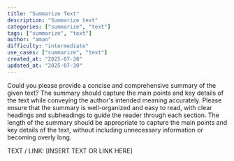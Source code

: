 ```yaml
---
title: "Summarize Text"
description: "Summarize text"
categories: ["summarize", "text"]
tags: ["summarize", "text"]
author: "aman"
difficulty: "intermediate"
use_cases: ["summarize", "text"]
created_at: "2025-07-30"
updated_at: "2025-07-30"
---
```


Could you please provide a concise and comprehensive summary of the given text? The summary should capture the main points and key details of the text while conveying the author's intended meaning accurately. Please ensure that the summary is well-organized and easy to read, with clear headings and subheadings to guide the reader through each section. The length of the summary should be appropriate to capture the main points and key details of the text, without including unnecessary information or becoming overly long.

TEXT / LINK: [INSERT TEXT OR LINK HERE]
